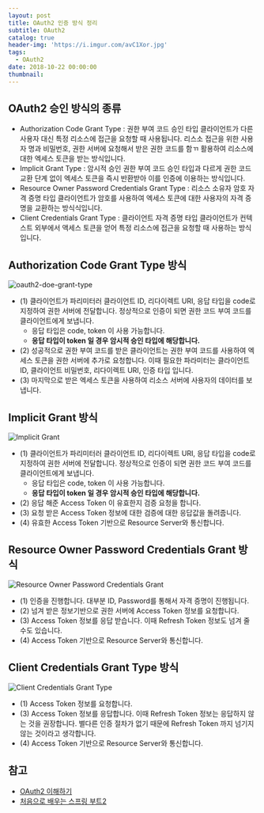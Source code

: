 ```yaml
---
layout: post
title: OAuth2 인증 방식 정리
subtitle: OAuth2
catalog: true
header-img: 'https://i.imgur.com/avC1Xor.jpg'
tags:
  - OAuth2
date: 2018-10-22 00:00:00
thumbnail:
---
```




## OAuth2 승인 방식의 종류
* Authorization Code Grant Type  : 권한 부여 코드 승인 타입
클라이언트가 다른 사용자 대신 특정 리소스에 접근을 요청할 때 사용됩니다. 리스소 접근을 위한 사용자 명과 비밀번호, 권한 서버에 요청해서 받은 권한 코드를 함ㄲ 활용하여 리소스에 대한 엑세스 토큰을 받는 방식입니다.
* Implicit Grant Type : 암시적 승인
권한 부여 코드 승인 타입과 다르게 권한 코드 교환 단계 없이 엑세스 토큰을 즉시 반환받아 이를 인증에 이용하는 방식입니다.
* Resource Owner Password Credentials Grant Type : 리소스 소유자 암호 자격 증명 타입
클라이언트가 암호를 사용하여 엑세스 토큰에 대한 사용자의 자격 증명을 교환하는 방식식입니다.
* Client Credentials Grant Type : 클라이언트 자격 증명 타입
클라이언트가 컨텍스트 외부에서 액세스 토큰을 얻어 특정 리소스에 접근을 요청할 때 사용하는 방식입니다.

## Authorization Code Grant Type 방식

![oauth2-doe-grant-type](https://github.com/cheese10yun/TIL/raw/master/assets/oauth2-doe-grant-type_gnojt19me.png)

* (1) 클라이언트가 파리미터러 클라이언트 ID, 리다이렉트 URI, 응답 타입을 code로 지정하여 권한 서버에 전달합니다. 정상적으로 인증이 되면 권한 코드 부여 코드를 클라이언트에게 보냅니다.
  - 응답 타입은 code, token 이 사용 가능합니다.
  - **응답 타입이 token 일 경우 암시적 승인 타입에 해당합니다.**
* (2) 성공적으로 권한 부여 코드를 받은 클라이언트는 권한 부여 코드를 사용하여 엑세스 토큰을 권한 서버에 추가로 요청합니다. 이때 필요한 파라미터는 클라이언트 ID, 클라이언트 비밀번호, 리다이렉트 URI, 인증 타입 입니다.
* (3) 마지막으로 받은 엑세스 토큰을 사용하여 리소스 서버에 사용자의 데이터를 보냅니다.

## Implicit Grant 방식

![Implicit Grant](https://github.com/cheese10yun/TIL/raw/master/assets/Implicit%20Grant.png)

* (1) 클라이언트가 파리미터러 클라이언트 ID, 리다이렉트 URI, 응답 타입을 code로 지정하여 권한 서버에 전달합니다. 정상적으로 인증이 되면 권한 코드 부여 코드를 클라이언트에게 보냅니다.
  - 응답 타입은 code, token 이 사용 가능합니다.
  - **응답 타입이 token 일 경우 암시적 승인 타입에 해당합니다.**
* (2) 응답 해준 Access Token 이 유효한지 검증 요청을 합니다.
* (3) 요청 받은 Access Token 정보에 대한 검증에 대한 응답값을 돌려줍니다.
* (4) 유효한 Access Token 기반으로 Resource Server와 통신합니다.

## Resource Owner Password Credentials Grant 방식

![Resource Owner Password Credentials Grant](https://github.com/cheese10yun/TIL/raw/master/assets/Resource%20Owner%20Password%20Credentials%20Grant.png)

* (1) 인증을 진행합니다. 대부분 ID, Password를 통해서 자격 증명이 진행됩니다.
* (2) 넘겨 받은 정보기반으로 권한 서버에 Access Token 정보를 요청합니다. 
* (3) Access Token 정보를 응답 받습니다. 이때 Refresh Token 정보도 넘겨 줄 수도 있습니다.
* (4) Access Token 기반으로 Resource Server와 통신합니다.

## Client Credentials Grant Type 방식

![Client Credentials Grant Type](https://github.com/cheese10yun/TIL/raw/master/assets/Client%20Credentials%20Grant%20Type.png)

* (1) Access Token 정보를 요청합니다.
* (3) Access Token 정보를 응답합니다. 이때 Refresh Token 정보는 응답하지 않는 것을 권장합니다. 별다른 인증 절차가 없기 때문에 Refresh Token 까지 넘기지 않는 것이라고 생각합니다.
* (4) Access Token 기반으로 Resource Server와 통신합니다.


## 참고
* [OAuth2 이해하기](http://www.bubblecode.net/en/2016/01/22/understanding-oauth2/)
* [처음으로 배우는 스프링 부트2](http://www.hanbit.co.kr/store/books/look.php?p_code=B4458049183)